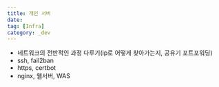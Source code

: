 ```yaml
---
title: 개인 서버
date:
tag: [Infra]
category: _dev
---
```


- 네트워크의 전반적인 과정 다루기(ip로 어떻게 찾아가는지, 공유기 포트포워딩)
- ssh, fail2ban
- https, certbot
- nginx, 웹서버, WAS
